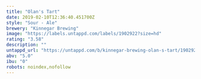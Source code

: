 ```yaml
---
title: "Olan's Tart"
date: 2019-02-10T12:36:40.451700Z
style: "Sour - Ale"
brewery: "Kinnegar Brewing"
image: "https://labels.untappd.com/labels/1902922?size=hd"
rating: "3.58"
description: ""
untappd_url: "https://untappd.com/b/kinnegar-brewing-olan-s-tart/1902922"
abv: "5.0"
ibu: "0"
robots: noindex,nofollow
---
```

